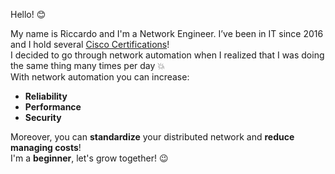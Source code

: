 Hello! :blush:

My name is Riccardo and I'm a Network Engineer. I’ve been in IT since 2016 and I hold several [Cisco Certifications](https://thetechguy.it/certifications/)!     
I decided to go through network automation when I realized that I was doing the same thing many times per day :boom:         
With network automation you can increase:
- **Reliability**
- **Performance**
- **Security**

Moreover, you can **standardize** your distributed network and **reduce managing costs**!     
I'm a **beginner**, let's grow together! :wink:
